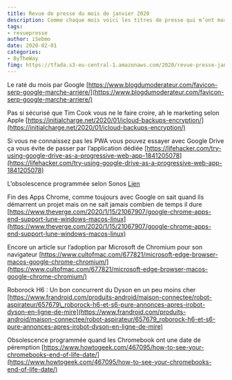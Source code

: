 ```yaml
---
title: Revue de presse du mois de janvier 2020
description: Comme chaque mois voici les titres de presse qui m’ont marqué. 
tags: 
- revuepresse
author: iSebmo
date: 2020-02-01
categories: 
- ByTheWay
fimg: https://tfada.s3-eu-central-1.amazonaws.com/2020/revue-presse-janvier-2020.jpeg
--- 
```


Le raté du mois par Google
[https://www.blogdumoderateur.com/favicon-serp-google-marche-arriere/](https://www.blogdumoderateur.com/favicon-serp-google-marche-arriere/)

Pas si sécurisé que Tim Cook vous ne le faire croire, ah le marketing selon Apple
[https://initialcharge.net/2020/01/icloud-backups-encryption/](https://initialcharge.net/2020/01/icloud-backups-encryption/)

Si vous ne connaissez pas les PWA vous pouvez essayer avec Google Drive ça vous évite de passer par l’application dédiée
[https://lifehacker.com/try-using-google-drive-as-a-progressive-web-app-1841205078](https://lifehacker.com/try-using-google-drive-as-a-progressive-web-app-1841205078)

L’obsolescence programmée selon Sonos
[Lien](https://techcrunch.com/2020/01/22/your-sonos-system-will-stop-receiving-updates-if-you-have-an-old-device/)

Fin des Apps Chrome, comme toujours avec Google on sait quand ils démarrent un projet mais on ne sait jamais combien de temps il dure
[https://www.theverge.com/2020/1/15/21067907/google-chrome-apps-end-support-lune-windows-macos-linux](https://www.theverge.com/2020/1/15/21067907/google-chrome-apps-end-support-lune-windows-macos-linux)

Encore un article sur l’adoption par Microsoft de Chromium pour son navigateur
[https://www.cultofmac.com/677821/microsoft-edge-browser-macos-google-chrome-chromium/](https://www.cultofmac.com/677821/microsoft-edge-browser-macos-google-chrome-chromium/)

Roborock H6 : Un bon concurrent du Dyson en un peu moins cher
[https://www.frandroid.com/produits-android/maison-connectee/robot-aspirateur/657679\_roborock-h6-et-s6-pure-annonces-apres-irobot-dyson-en-ligne-de-mire](https://www.frandroid.com/produits-android/maison-connectee/robot-aspirateur/657679_roborock-h6-et-s6-pure-annonces-apres-irobot-dyson-en-ligne-de-mire)

Obsolescence programmée quand les Chromebook ont une date de péremption
[https://www.howtogeek.com/467095/how-to-see-your-chromebooks-end-of-life-date/](https://www.howtogeek.com/467095/how-to-see-your-chromebooks-end-of-life-date/)
